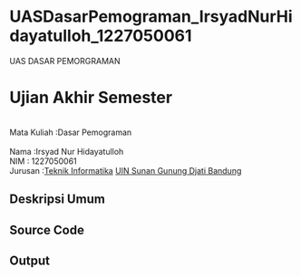 # UASDasarPemograman_IrsyadNurHidayatulloh_1227050061
UAS DASAR PEMORGRAMAN

# Ujian Akhir Semester 
<br>Mata Kuliah 	:Dasar Pemograman     
<br> Nama		:Irsyad Nur Hidayatulloh
<br>NIM		:	1227050061
<br>Jurusan		:[Teknik Informatika](http://if.uinsgd.ac.id/) [UIN Sunan Gunung Djati Bandung](https://uinsgd.ac.id/) 

## Deskripsi Umum

## Source Code

## Output

